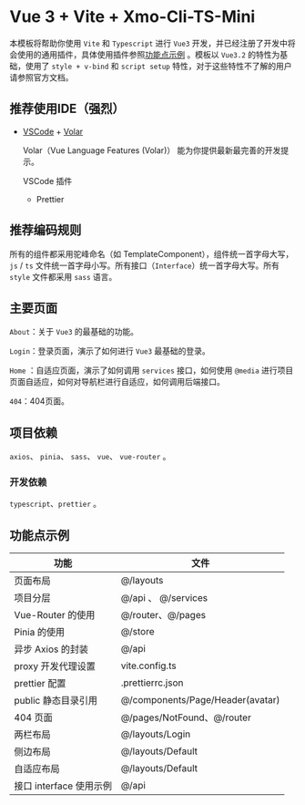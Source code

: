 # Vue 3 + Vite + Xmo-Cli-TS-Mini

本模板将帮助你使用 `Vite` 和 `Typescript` 进行 `Vue3` 开发，并已经注册了开发中将会使用的通用插件，具体使用插件参照[功能点示例](##功能点示例) 。模板以 `Vue3.2` 的特性为基础，使用了 `style + v-bind` 和 `script setup` 特性，对于这些特性不了解的用户请参照官方文档。

## 推荐使用IDE（强烈）

- [VSCode](https://code.visualstudio.com/) + [Volar](https://marketplace.visualstudio.com/items?itemName=johnsoncodehk.volar)

  Volar（Vue Language Features (Volar)） 能为你提供最新最完善的开发提示。

  VSCode 插件

  - Prettier

## 推荐编码规则

所有的组件都采用驼峰命名（如 TemplateComponent），组件统一首字母大写，`js` / `ts` 文件统一首字母小写。所有接口（`Interface`）统一首字母大写。所有 `style` 文件都采用 `sass` 语言。

## 主要页面

`About`：关于 `Vue3` 的最基础的功能。

`Login`：登录页面，演示了如何进行 `Vue3` 最基础的登录。

`Home` ：自适应页面，演示了如何调用 `services` 接口，如何使用 `@media` 进行项目页面自适应，如何对导航栏进行自适应，如何调用后端接口。

`404`：404页面。

## 项目依赖

`axios`、 `pinia`、 `sass`、 `vue`、 `vue-router` 。

### 开发依赖

`typescript`、`prettier` 。

## 功能点示例

| 功能             | 文件     |
| ---------------- | -------- |
| 页面布局         | @/layouts |
| 项目分层 | @/api 、 @/services |
| Vue-Router 的使用 | @/router、@/pages |
| Pinia 的使用 | @/store |
| 异步 Axios 的封装 | @/api |
| proxy 开发代理设置 | vite.config.ts |
| prettier 配置 | .prettierrc.json |
| public 静态目录引用 | @/components/Page/Header(avatar) |
|  404 页面 | @/pages/NotFound、@/router |
| 两栏布局 | @/layouts/Login |
| 侧边布局 | @/layouts/Default |
| 自适应布局 | @/layouts/Default |
| 接口 interface 使用示例 | @/api |
